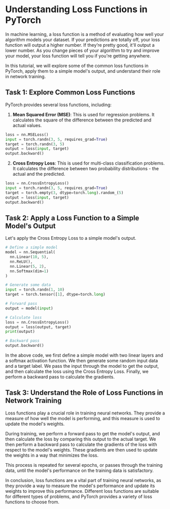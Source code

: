 # Understanding Loss Functions in PyTorch

In machine learning, a loss function is a method of evaluating how well your algorithm models your dataset. If your predictions are totally off, your loss function will output a higher number. If they’re pretty good, it'll output a lower number. As you change pieces of your algorithm to try and improve your model, your loss function will tell you if you're getting anywhere.

In this tutorial, we will explore some of the common loss functions in PyTorch, apply them to a simple model's output, and understand their role in network training.

## Task 1: Explore Common Loss Functions

PyTorch provides several loss functions, including:

1. **Mean Squared Error (MSE)**: This is used for regression problems. It calculates the square of the difference between the predicted and actual values.

```python
loss = nn.MSELoss()
input = torch.randn(3, 5, requires_grad=True)
target = torch.randn(3, 5)
output = loss(input, target)
output.backward()
```

2. **Cross Entropy Loss**: This is used for multi-class classification problems. It calculates the difference between two probability distributions - the actual and the predicted.

```python
loss = nn.CrossEntropyLoss()
input = torch.randn(3, 5, requires_grad=True)
target = torch.empty(3, dtype=torch.long).random_(5)
output = loss(input, target)
output.backward()
```

## Task 2: Apply a Loss Function to a Simple Model's Output

Let's apply the Cross Entropy Loss to a simple model's output.

```python
# Define a simple model
model = nn.Sequential(
  nn.Linear(10, 5),
  nn.ReLU(),
  nn.Linear(5, 2),
  nn.Softmax(dim=1)
)

# Generate some data
input = torch.randn(1, 10)
target = torch.tensor([1], dtype=torch.long)

# Forward pass
output = model(input)

# Calculate loss
loss = nn.CrossEntropyLoss()
output = loss(output, target)
print(output)

# Backward pass
output.backward()
```

In the above code, we first define a simple model with two linear layers and a softmax activation function. We then generate some random input data and a target label. We pass the input through the model to get the output, and then calculate the loss using the Cross Entropy Loss. Finally, we perform a backward pass to calculate the gradients.

## Task 3: Understand the Role of Loss Functions in Network Training

Loss functions play a crucial role in training neural networks. They provide a measure of how well the model is performing, and this measure is used to update the model's weights.

During training, we perform a forward pass to get the model's output, and then calculate the loss by comparing this output to the actual target. We then perform a backward pass to calculate the gradients of the loss with respect to the model's weights. These gradients are then used to update the weights in a way that minimizes the loss.

This process is repeated for several epochs, or passes through the training data, until the model's performance on the training data is satisfactory.

In conclusion, loss functions are a vital part of training neural networks, as they provide a way to measure the model's performance and update its weights to improve this performance. Different loss functions are suitable for different types of problems, and PyTorch provides a variety of loss functions to choose from.
